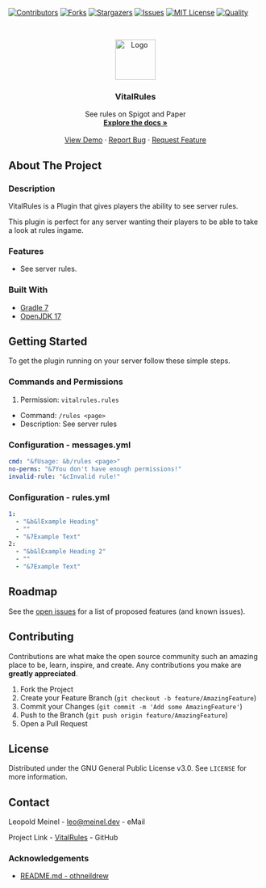 <!-- PROJECT SHIELDS -->

[![Contributors][contributors-shield]][contributors-url]
[![Forks][forks-shield]][forks-url]
[![Stargazers][stars-shield]][stars-url]
[![Issues][issues-shield]][issues-url]
[![MIT License][license-shield]][license-url]
[![Quality][quality-shield]][quality-url]

<!-- PROJECT LOGO -->
<!--suppress ALL -->
<br />
<p align="center">
  <a href="https://github.com/LeoMeinel/VitalRules">
    <img src="images/logo.png" alt="Logo" width="80" height="80">
  </a>

<h3 align="center">VitalRules</h3>

  <p align="center">
    See rules on Spigot and Paper
    <br />
    <a href="https://github.com/LeoMeinel/VitalRules"><strong>Explore the docs »</strong></a>
    <br />
    <br />
    <a href="https://github.com/LeoMeinel/VitalRules">View Demo</a>
    ·
    <a href="https://github.com/LeoMeinel/VitalRules/issues">Report Bug</a>
    ·
    <a href="https://github.com/LeoMeinel/VitalRules/issues">Request Feature</a>
  </p>

<!-- ABOUT THE PROJECT -->

## About The Project

### Description

VitalRules is a Plugin that gives players the ability to see server rules.

This plugin is perfect for any server wanting their players to be able to take a look at rules ingame.

### Features

- See server rules.

### Built With

- [Gradle 7](https://docs.gradle.org/7.5.1/release-notes.html)
- [OpenJDK 17](https://openjdk.java.net/projects/jdk/17/)

<!-- GETTING STARTED -->

## Getting Started

To get the plugin running on your server follow these simple steps.

### Commands and Permissions

1. Permission: `vitalrules.rules`

- Command: `/rules <page>`
- Description: See server rules

### Configuration - messages.yml

```yaml
cmd: "&fUsage: &b/rules <page>"
no-perms: "&7You don't have enough permissions!"
invalid-rule: "&cInvalid rule!"
```

### Configuration - rules.yml

```yaml
1:
  - "&b&lExample Heading"
  - ""
  - "&7Example Text"
2:
  - "&b&lExample Heading 2"
  - ""
  - "&7Example Text"
```

<!-- ROADMAP -->

## Roadmap

See the [open issues](https://github.com/LeoMeinel/VitalRules/issues) for a list of proposed features (and known
issues).

<!-- CONTRIBUTING -->

## Contributing

Contributions are what make the open source community such an amazing place to be, learn, inspire, and create. Any
contributions you make are **greatly appreciated**.

1. Fork the Project
2. Create your Feature Branch (`git checkout -b feature/AmazingFeature`)
3. Commit your Changes (`git commit -m 'Add some AmazingFeature'`)
4. Push to the Branch (`git push origin feature/AmazingFeature`)
5. Open a Pull Request

<!-- LICENSE -->

## License

Distributed under the GNU General Public License v3.0. See `LICENSE` for more information.

<!-- CONTACT -->

## Contact

Leopold Meinel - [leo@meinel.dev](mailto:leo@meinel.dev) - eMail

Project Link - [VitalRules](https://github.com/LeoMeinel/VitalRules) - GitHub

<!-- ACKNOWLEDGEMENTS -->

### Acknowledgements

- [README.md - othneildrew](https://github.com/othneildrew/Best-README-Template)

<!-- MARKDOWN LINKS & IMAGES -->

[contributors-shield]: https://img.shields.io/github/contributors-anon/LeoMeinel/VitalRules?style=for-the-badge
[contributors-url]: https://github.com/LeoMeinel/VitalRules/graphs/contributors
[forks-shield]: https://img.shields.io/github/forks/LeoMeinel/VitalRules?label=Forks&style=for-the-badge
[forks-url]: https://github.com/LeoMeinel/VitalRules/network/members
[stars-shield]: https://img.shields.io/github/stars/LeoMeinel/VitalRules?style=for-the-badge
[stars-url]: https://github.com/LeoMeinel/VitalRules/stargazers
[issues-shield]: https://img.shields.io/github/issues/LeoMeinel/VitalRules?style=for-the-badge
[issues-url]: https://github.com/LeoMeinel/VitalRules/issues
[license-shield]: https://img.shields.io/github/license/LeoMeinel/VitalRules?style=for-the-badge
[license-url]: https://github.com/LeoMeinel/VitalRules/blob/main/LICENSE
[quality-shield]: https://img.shields.io/codefactor/grade/github/LeoMeinel/VitalRules?style=for-the-badge
[quality-url]: https://www.codefactor.io/repository/github/LeoMeinel/VitalRules
